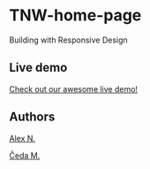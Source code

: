 # TNW-home-page

Building with Responsive Design

## Live demo

<a href ="https://rawcdn.githack.com/nikitin2009/TNW-home-page/e03076cfee5b9f755df0336bcfb3b870cdd1f274/index.html" target ="_blank"> Check out our awesome live demo!</a> 

## Authors
[Alex N.](https://github.com/nikitin2009)

[Čeda M.](https://github.com/Chedak)
